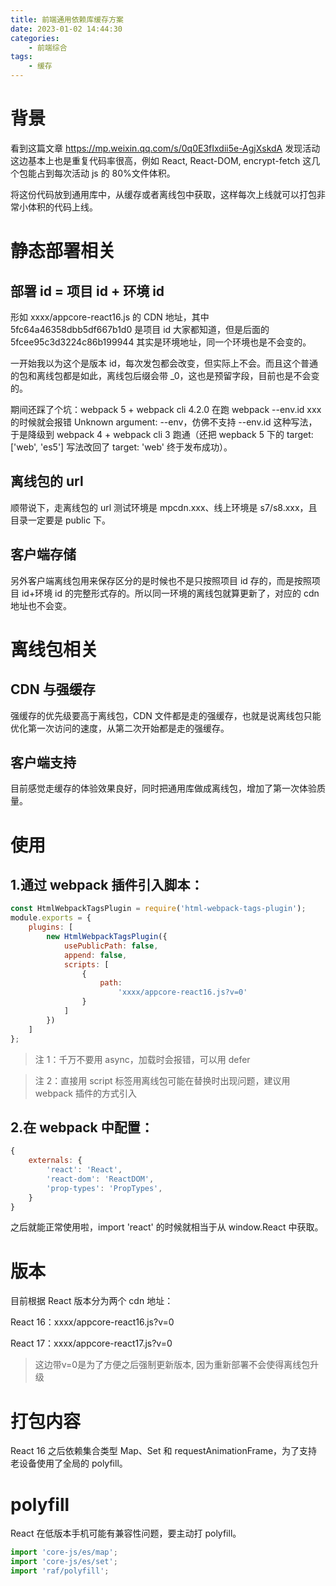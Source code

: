 ```yaml
---
title: 前端通用依赖库缓存方案
date: 2023-01-02 14:44:30
categories:
    - 前端综合
tags:
    - 缓存
---
```


# 背景

看到这篇文章 https://mp.weixin.qq.com/s/0q0E3fIxdii5e-AgjXskdA 发现活动这边基本上也是重复代码率很高，例如 React, React-DOM, encrypt-fetch 这几个包能占到每次活动 js 的 80%文件体积。

将这份代码放到通用库中，从缓存或者离线包中获取，这样每次上线就可以打包非常小体积的代码上线。

# 静态部署相关

## 部署 id = 项目 id + 环境 id

形如 xxxx/appcore-react16.js 的 CDN 地址，其中 5fc64a46358dbb5df667b1d0 是项目 id 大家都知道，但是后面的 5fcee95c3d3224c86b199944 其实是环境地址，同一个环境也是不会变的。

一开始我以为这个是版本 id，每次发包都会改变，但实际上不会。而且这个普通的包和离线包都是如此，离线包后缀会带 \_0，这也是预留字段，目前也是不会变的。

期间还踩了个坑：webpack 5 + webpack cli 4.2.0 在跑 webpack --env.id xxx 的时候就会报错 Unknown argument: --env，仿佛不支持 --env.id 这种写法，于是降级到 webpack 4 + webpack cli 3 跑通（还把 wepback 5 下的 target: ['web', 'es5'] 写法改回了 target: 'web' 终于发布成功）。

## 离线包的 url

顺带说下，走离线包的 url 测试环境是 mpcdn.xxx、线上环境是 s7/s8.xxx，且目录一定要是 public 下。

## 客户端存储

另外客户端离线包用来保存区分的是时候也不是只按照项目 id 存的，而是按照项目 id+环境 id 的完整形式存的。所以同一环境的离线包就算更新了，对应的 cdn 地址也不会变。

# 离线包相关

## CDN 与强缓存

强缓存的优先级要高于离线包，CDN 文件都是走的强缓存，也就是说离线包只能优化第一次访问的速度，从第二次开始都是走的强缓存。

## 客户端支持

目前感觉走缓存的体验效果良好，同时把通用库做成离线包，增加了第一次体验质量。

# 使用

## 1.通过 webpack 插件引入脚本：

```js
const HtmlWebpackTagsPlugin = require('html-webpack-tags-plugin');
module.exports = {
    plugins: [
        new HtmlWebpackTagsPlugin({
            usePublicPath: false,
            append: false,
            scripts: [
                {
                    path:
                        'xxxx/appcore-react16.js?v=0'
                }
            ]
        })
    ]
};
```

> 注 1：千万不要用 async，加载时会报错，可以用 defer

> 注 2：直接用 script 标签用离线包可能在替换时出现问题，建议用 webpack 插件的方式引入

## 2.在 webpack 中配置：

```js
{
    externals: {
        'react': 'React',
        'react-dom': 'ReactDOM',
        'prop-types': 'PropTypes',
    }
}
```

之后就能正常使用啦，import 'react' 的时候就相当于从 window.React 中获取。

# 版本

目前根据 React 版本分为两个 cdn 地址：

React 16：xxxx/appcore-react16.js?v=0

React 17：xxxx/appcore-react17.js?v=0

> 这边带v=0是为了方便之后强制更新版本, 因为重新部署不会使得离线包升级

# 打包内容

React 16 之后依赖集合类型 Map、Set 和 requestAnimationFrame，为了支持老设备使用了全局的 polyfill。

# polyfill

React 在低版本手机可能有兼容性问题，要主动打 polyfill。

```js
import 'core-js/es/map';
import 'core-js/es/set';
import 'raf/polyfill';
```

